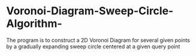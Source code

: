 # Voronoi-Diagram-Sweep-Circle-Algorithm-
The program is to construct a 2D Voronoi Diagram for several given points by a gradually expanding sweep circle centered at a given query point
